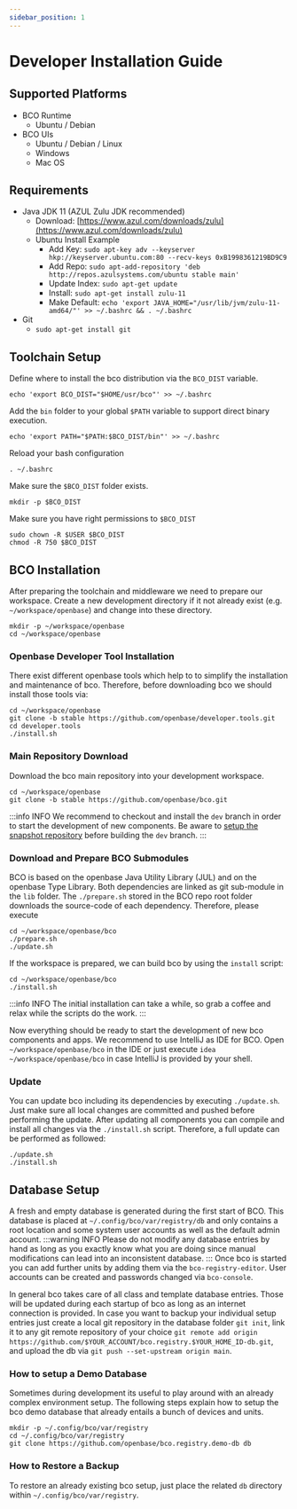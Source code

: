 ```yaml
---
sidebar_position: 1
---
```


# Developer Installation Guide

## Supported Platforms
* BCO Runtime
  * Ubuntu / Debian
* BCO UIs
  * Ubuntu / Debian / Linux
  * Windows 
  * Mac OS

## Requirements

* Java JDK 11 (AZUL Zulu JDK recommended)
    * Download: [https://www.azul.com/downloads/zulu](https://www.azul.com/downloads/zulu)
    * Ubuntu Install Example
      * Add Key: ```sudo apt-key adv --keyserver hkp://keyserver.ubuntu.com:80 --recv-keys 0xB1998361219BD9C9```
      * Add Repo: ```sudo apt-add-repository 'deb http://repos.azulsystems.com/ubuntu stable main'```
      * Update Index: ```sudo apt-get update```
      * Install: ```sudo apt-get install zulu-11```
      * Make Default: ```echo 'export JAVA_HOME="/usr/lib/jvm/zulu-11-amd64/"' >> ~/.bashrc && . ~/.bashrc```
* Git
    * ```sudo apt-get install git```

##  Toolchain Setup

Define where to install the bco distribution via the `BCO_DIST` variable.
```
echo 'export BCO_DIST="$HOME/usr/bco"' >> ~/.bashrc
```
Add the ```bin``` folder to your global ```$PATH``` variable to support direct binary execution.
```
echo 'export PATH="$PATH:$BCO_DIST/bin"' >> ~/.bashrc
```
Reload your bash configuration
```
. ~/.bashrc
```
Make sure the ```$BCO_DIST``` folder exists.
```
mkdir -p $BCO_DIST
```
Make sure you have right permissions to ```$BCO_DIST```
```
sudo chown -R $USER $BCO_DIST
chmod -R 750 $BCO_DIST
```

## BCO Installation

After preparing the toolchain and middleware we need to prepare our workspace.
Create a new development directory if it not already exist (e.g. ``~/workspace/openbase``) and change into these directory.
```
mkdir -p ~/workspace/openbase
cd ~/workspace/openbase
```

### Openbase Developer Tool Installation

There exist different openbase tools which help to to simplify the installation and maintenance of bco.
Therefore, before downloading bco we should install those tools via:
```
cd ~/workspace/openbase
git clone -b stable https://github.com/openbase/developer.tools.git
cd developer.tools
./install.sh
```

### Main Repository Download 

Download the bco main repository into your development workspace.
```
cd ~/workspace/openbase
git clone -b stable https://github.com/openbase/bco.git
```
:::info INFO
We recommend to checkout and install the ```dev``` branch in order to start the development of new components.
Be aware to [setup the snapshot repository](#setup-snapshot-repository) before building the ```dev``` branch.
:::

### Download and Prepare BCO Submodules

BCO is based on the openbase Java Utility Library (JUL) and on the openbase Type Library. Both dependencies are linked as git sub-module in the `lib` folder. The ```./prepare.sh``` stored in the BCO repo root folder downloads the source-code of each dependency.
Therefore, please execute
```
cd ~/workspace/openbase/bco
./prepare.sh
./update.sh
```

If the workspace is prepared, we can build bco by using the ```install``` script:
```
cd ~/workspace/openbase/bco
./install.sh
```
:::info INFO
The initial installation can take a while, so grab a coffee and relax while the scripts do the work.
:::

Now everything should be ready to start the development of new bco components and apps. We recommend to use IntelliJ as IDE for BCO.
Open ```~/workspace/openbase/bco``` in the IDE or just execute ```idea ~/workspace/openbase/bco``` in case IntelliJ is provided by your shell.

### Update

You can update bco including its dependencies by executing ```./update.sh```. Just make sure all local changes are committed and pushed before performing the update. After updating all components you can compile and install all changes via the ```./install.sh``` script. Therefore, a full update can be performed as followed:
```
./update.sh
./install.sh
```

## Database Setup

A fresh and empty database is generated during the first start of BCO.
This database is placed at ```~/.config/bco/var/registry/db``` and only contains a root location and some system user accounts as well as the default admin account.
:::warning INFO
Please do not modify any database entries by hand as long as you exactly know what you are doing since manual modifications can lead into an inconsistent database.
:::
Once bco is started you can add further units by adding them via the ``bco-registry-editor``. User accounts can be created and passwords changed via ```bco-console```. 

In general bco takes care of all class and template database entries. Those will be updated during each startup of bco as long as an internet connection is provided.
In case you want to backup your individual setup entries just create a local git repository in the database folder ```git init```, link it to any git remote repository of your choice ```git remote add origin https://github.com/$YOUR_ACCOUNT/bco.registry.$YOUR_HOME_ID-db.git```, and upload the db via ```git push --set-upstream origin main```.

### How to setup a Demo Database
Sometimes during development its useful to play around with an already complex environment setup.
The following steps explain how to setup the bco demo database that already entails a bunch of devices and units. 
```
mkdir -p ~/.config/bco/var/registry
cd ~/.config/bco/var/registry
git clone https://github.com/openbase/bco.registry.demo-db db
```

### How to Restore a Backup

To restore an already existing bco setup, just place the related ```db``` directory within ```~/.config/bco/var/registry```.